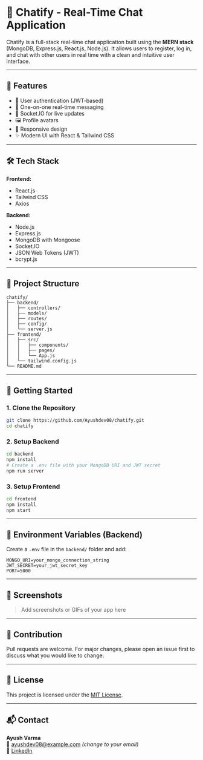 
# 💬 Chatify - Real-Time Chat Application

Chatify is a full-stack real-time chat application built using the **MERN stack** (MongoDB, Express.js, React.js, Node.js). It allows users to register, log in, and chat with other users in real time with a clean and intuitive user interface.

---

## 🚀 Features

- 🔐 User authentication (JWT-based)
- 💬 One-on-one real-time messaging
- 🧠 Socket.IO for live updates
- 🖼️ Profile avatars
- 📱 Responsive design
- ✨ Modern UI with React & Tailwind CSS

---

## 🛠️ Tech Stack

**Frontend:**
- React.js
- Tailwind CSS
- Axios

**Backend:**
- Node.js
- Express.js
- MongoDB with Mongoose
- Socket.IO
- JSON Web Tokens (JWT)
- bcrypt.js

---

## 📁 Project Structure

```
chatify/
├── backend/
│   ├── controllers/
│   ├── models/
│   ├── routes/
│   ├── config/
│   └── server.js
├── frontend/
│   ├── src/
│   │   ├── components/
│   │   ├── pages/
│   │   └── App.js
│   └── tailwind.config.js
└── README.md
```

---

## 🧪 Getting Started

### 1. Clone the Repository

```bash
git clone https://github.com/Ayushdev08/chatify.git
cd chatify
```

### 2. Setup Backend

```bash
cd backend
npm install
# Create a .env file with your MongoDB URI and JWT secret
npm run server
```

### 3. Setup Frontend

```bash
cd frontend
npm install
npm start
```

---

## 🔐 Environment Variables (Backend)

Create a `.env` file in the `backend/` folder and add:

```
MONGO_URI=your_mongo_connection_string
JWT_SECRET=your_jwt_secret_key
PORT=5000
```

---

## 📸 Screenshots

> Add screenshots or GIFs of your app here

---

## 🤝 Contribution

Pull requests are welcome. For major changes, please open an issue first to discuss what you would like to change.

---

## 📄 License

This project is licensed under the [MIT License](LICENSE).

---

## 📬 Contact

**Ayush Varma**  
📧 ayushdev08@example.com *(change to your email)*  
🔗 [LinkedIn](https://linkedin.com/in/ayush-varma03)   
```

